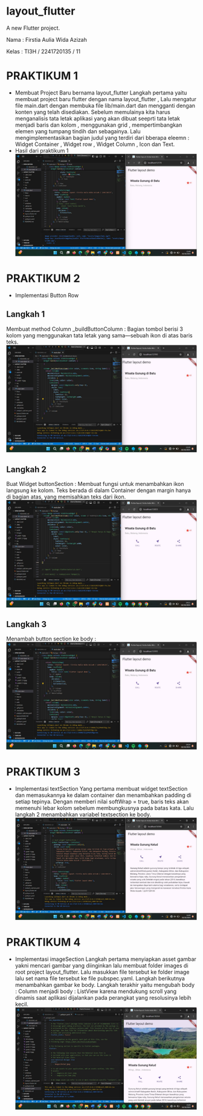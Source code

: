 # layout_flutter

A new Flutter project.

Nama : Firstia Aulia Wida Azizah


Kelas : TI3H / 2241720135 / 11


# PRAKTIKUM 1 
- Membuat Project Baru bernama layout_flutter
Langkah pertama yaitu membuat project baru flutter dengan nama layout_flutter , Lalu mengatur file main.dart dengan membuka file lib/main.dart dan mengganti dengan konten yang telah disediakan. Sebelum memulainya kita harus menganalisis tata letak aplikasi yang akan dibuat seeprti tata letak menjadi baris dan kolom , menggunakan grid , mempertimbangkan elemen yang tumpang tindih dan sebagainya. Lalu mengimplementasikan bagian judul yang terdiri dari bberapa eleemn : Widget Container , Widget row , Widget Column , Icon dan Text.
- Hasil dari praktikum 1 
    ![Screenshot](images\prak1-6.jpg)

# PRAKTIKUM 2
- Implementasi Button Row
## Langkah 1 
Membuat method Column _buildButtonColumn :
Bagian tombol berisi 3 kolom yang menggunakan tata letak yang sama—sebuah ikon di atas baris teks.
    ![Screenshot](images\prak1.2-6.jpg)

## Langkah 2 
Buat Widget buttonSection :
Membuat fungsi untuk menambahkan ikon langsung ke kolom. Teks berada di dalam Container dengan margin hanya di bagian atas, yang memisahkan teks dari ikon.
    ![Screenshot](images\prak2.2-6.jpg)

## Langkah 3 
Menambah button section ke body :
    ![Screenshot](images\prak2.3-6.jpg)



# PRAKTIKUM 3
- Implementasi textSection
Yang pertama membuat widget textSection dan memasukannya ke dalam container dan menambahkan padding di setiap tepinya. Dengan memberi nilai softWrap = true, baris teks akan memenuhi lebar kolom sebelum membungkusnya pada batas kata. Lalu langkah 2 menambahkan variabel textsection ke body.
    ![Screenshot](images\prak3-6.jpg)

# PRAKTIKUM 4
- Implementasi imageSection
Langkah pertama menyiapkan asset gambar yakni mencari gambar yang diinginkan lalu membuat folder images di root project layout_flutter. Lalu masukkan file tersebut ke folder image lalu set nama file tersebut ke file pubspec.yaml. Langkah berikutnya menambahkan gambar ke body. Langkah terakhir yaitu mengubah body : Column menjadi body : ListView karena mendukung scroll yang dinamis saat aplikasi dijalankan pada perangkat yang resolusinya lebih kecil.
     ![Screenshot](images\prak4-6.jpg)